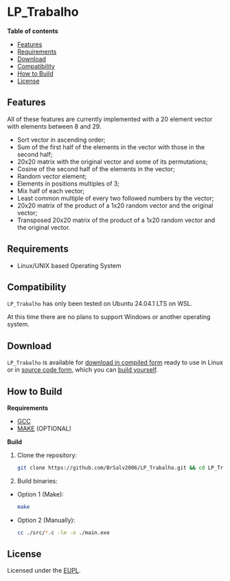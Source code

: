 # LP_Trabalho #
**Table of contents**
- [Features](#features)
- [Requirements](#requirements)
- [Download](#download)
- [Compatibility](#compatibility)
- [How to Build](#how-to-build)
- [License](#license)

## Features ##
All of these features are currently implemented with a 20 element vector with elements between 8 and 29.
- Sort vector in ascending order;
- Sum of the first half of the elements in the vector with those in the second half;
- 20x20 matrix with the original vector and some of its permutations;
- Cosine of the second half of the elements in the vector;
- Random vector element;
- Elements in positions multiples of 3;
- Mix half of each vector;
- Least common multiple of every two followed numbers by the vector;
- 20x20 matrix of the product of a 1x20 random vector and the original vector;
- Transposed 20x20 matrix of the product of a 1x20 random vector and the original vector.

## Requirements ##
- Linux/UNIX based Operating System

## Compatibility ##
`LP_Trabalho` has only been tested on Ubuntu 24.04.1 LTS on WSL.

At this time there are no plans to support Windows or another operating system.

## Download ##
`LP_Trabalho` is available for [download in compiled form](https://github.com/BrSalv2006/LP_Trabalho/releases) ready to use in Linux or in [source code form](https://github.com/BrSalv2006/LP_Trabalho), which you can [build yourself](#how-to-build).

## How to Build ##
**Requirements**
  - [GCC](https://gcc.gnu.org/)
  - [MAKE](https://www.gnu.org/software/make/) (OPTIONAL)

**Build**
1. Clone the repository:
    ```bash
    git clone https://github.com/BrSalv2006/LP_Trabalho.git && cd LP_Trabalho
    ```
2. Build binaries:
  -  Option 1 (Make):
      ```bash
      make
      ```
  -  Option 2 (Manually):
      ```bash
      cc ./src/*.c -lm -o ./main.exe
      ```

## License ##
Licensed under the [EUPL](https://eupl.eu/1.2/en/).